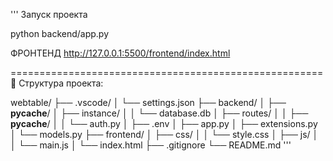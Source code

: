 '''
Запуск проекта

python backend/app.py

ФРОНТЕНД
http://127.0.0.1:5500/frontend/index.html






======================================================
📂 Структура проекта:

webtable/
├── .vscode/
│   └── settings.json
├── backend/
│   ├── __pycache__/
│   ├── instance/
│   │   └── database.db
│   ├── routes/
│   │   ├── __pycache__/
│   │   └── auth.py
│   ├── .env
│   ├── app.py
│   ├── extensions.py
│   └── models.py
├── frontend/
│   ├── css/
│   │   └── style.css
│   ├── js/
│   │   └── main.js
│   └── index.html
├── .gitignore
└── README.md
'''